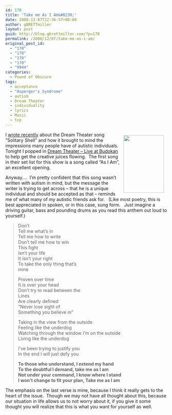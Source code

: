 ```yaml
---
id: 170
title: 'Take me As I Am&#8230;'
date: 2008-12-07T22:36:57+00:00
author: gBRETTmiller
layout: post
guid: http://blog.gbrettmiller.com/?p=170
permalink: /2008/12/07/take-me-as-i-am/
original_post_id:
  - "170"
  - "170"
  - "170"
  - "170"
  - "9944"
categories:
  - Pound of Obscure
tags:
  - acceptance
  - "Asperger's Syndrome"
  - autism
  - Dream Theater
  - individuality
  - lyrics
  - Music
  - tcp
---
```

<img title="DT - Live at Budokan" src="http://nostraightlines.files.wordpress.com/2008/12/41prdurnsrl_sl160_.jpg?resize=126%2C179" alt="" hspace="10" vspace="10" width="126" height="179" align="right" data-recalc-dims="1" />I [wrote recently](http://autism.gbrettmiller.com/2008/10/monday-morning-lunatics/) about the Dream Theater song &#8220;Solitary Shell&#8221; and how it brought to mind the impressions many people have of autistic individuals.  Tonight I popped in [Dream Theater &#8211; Live at Budokan](http://www.amazon.com/gp/product/B0002WYS6S?ie=UTF8&tag=gbrettmiller-20&linkCode=as2&camp=1789&creative=9325&creativeASIN=B0002WYS6S)<img style="border:none !important;margin:0!important;" src="http://www.assoc-amazon.com/e/ir?t=gbrettmiller-20&l=as2&o=1&a=B0002WYS6S" border="0" alt="" width="1" height="1" /> to help get the creative juices flowing.  The first song in their set list for this show is a song called &#8220;As I Am&#8221;, an excellent opening.

Anyway&#8230;.  I&#8217;m pretty confident that this song wasn&#8217;t written with autism in mind, but the message the writer is trying to get across &#8211; that he is a unique individual and should be accepted as that &#8211; reminds me of what many of my autistic friends ask for.   (Like most poetry, this is best appreciated in spoken, or in this case, sung form.   Just imagine a driving guitar, bass and pounding drums as you read this anthem out loud to yourself.)

> Don&#8217;t  
> Tell me what&#8217;s in  
> Tell me how to write  
> Don&#8217;t tell me how to win  
> This fight  
> Isn&#8217;t your life  
> It isn&#8217;t your right  
> To take the only thing that&#8217;s  
> mine
> 
> Proven over time  
> It is over your head  
> Don&#8217;t try to read between the  
> Lines  
> Are clearly defined  
> &#8220;Never lose sight of  
> Something you believe in&#8221;
> 
> Taking in the view from the outside  
> Feeling like the underdog  
> Watching through the window I&#8217;m on the outside  
> Living like the underdog
> 
> I&#8217;ve been trying to justify you  
> In the end I will just defy you
> 
> **To those who understand, I extend my hand  
> To the doubtful I demand, take me as I am  
> Not under your command, I know where I stand  
> I won&#8217;t change to fit your plan, Take me as I am**

The emphasis on the last verse is mine, because I think it really gets to the heart of the issue.  Though we may not have all thought about this, because our situation in life allows us to not worry about it, if you give it some thought you will realize that this is what you want for yourself as well.